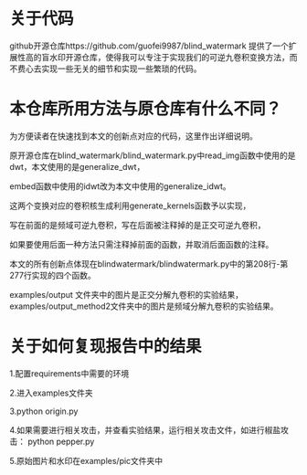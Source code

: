 # 关于代码

github开源仓库https://github.com/guofei9987/blind_watermark
提供了一个扩展性高的盲水印开源仓库，使得我可以专注于实现我们的可逆九卷积变换方法，而不费心去实现一些无关的细节和实现一些繁琐的代码。

# 本仓库所用方法与原仓库有什么不同？

为方便读者在快速找到本文的创新点对应的代码，这里作出详细说明。

原开源仓库在blind_watermark/blind_watermark.py中read_img函数中使用的是dwt，本文使用的是generalize_dwt，

embed函数中使用的idwt改为本文中使用的generalize_idwt。

这两个变换对应的卷积核生成利用generate_kernels函数予以实现，

写在前面的是频域可逆九卷积，写在后面被注释掉的是正交可逆九卷积，

如果要使用后面一种方法只需注释掉前面的函数，并取消后面函数的注释。

本文的所有创新点体现在blindwatermark/blindwatermark.py中的第208行-第277行实现的四个函数。 

examples/output 文件夹中的图片是正交分解九卷积的实验结果，examples/output_method2文件夹中的图片是频域分解九卷积的实验结果。

# 关于如何复现报告中的结果

1.配置requirements中需要的环境

2.进入examples文件夹

3.python origin.py

4.如果需要进行相关攻击，并查看实验结果，运行相关攻击文件，如进行椒盐攻击：
   python pepper.py

5.原始图片和水印在examples/pic文件夹中
